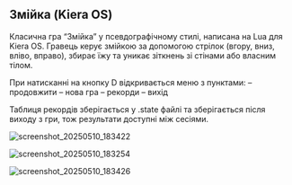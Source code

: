 ## Змійка (Kiera OS)

Класична гра “Змійка” у псевдографічному стилі, написана на Lua для Kiera OS. Гравець керує змійкою за допомогою стрілок (вгору, вниз, вліво, вправо), збирає їжу та уникає зіткнень зі стінами або власним тілом.

При натисканні на кнопку D відкривається меню з пунктами:
– продовжити
– нова гра
– рекорди
– вихід

Таблиця рекордів зберігається у .state файлі та зберігається після виходу з гри, тож результати доступні між сесіями.

![screenshot_20250510_183422](https://github.com/user-attachments/assets/6aa99725-774b-49f2-a8e8-d9bf206dd845)

![screenshot_20250510_183254](https://github.com/user-attachments/assets/89eaceab-59fb-4963-ada3-63bed1ce045b)

![screenshot_20250510_183426](https://github.com/user-attachments/assets/bdfe2898-18c5-42e4-98f7-f42768f8f5c3)
